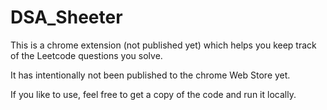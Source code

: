 # DSA_Sheeter
This is a chrome extension (not published yet) which helps you keep track of the Leetcode questions you solve.

It has intentionally not been published to the chrome Web Store yet.

If you like to use, feel free to get a copy of the code and run it locally.
